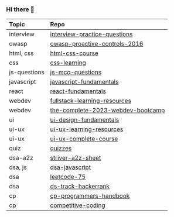 ### Hi there 👋

<!--
**tanmayi-dev/tanmayi-dev** is a ✨ _special_ ✨ repository because its `README.md` (this file) appears on your GitHub profile.

Here are some ideas to get you started:

- 🔭 I’m currently working on ...
- 🌱 I’m currently learning ...
- 👯 I’m looking to collaborate on ...
- 🤔 I’m looking for help with ...
- 💬 Ask me about ...
- 📫 How to reach me: ...
- 😄 Pronouns: ...
- ⚡ Fun fact: ...
-->

|  Topic | Repo  |   
|:------|:-----|
| interview | [interview-practice-questions](https://github.com/tanmayi-dev/interview-practice-questions) |
| owasp | [owasp-proactive-controls-2016](https://github.com/tanmayi-dev/owasp-proactive-controls-2016) |
| html, css  | [html-css-course](https://github.com/tanmayi-dev/html-css-course)  |
| css | [css-learning](https://github.com/tanmayi-dev/css-learning)  |
| js-questions | [js-mcq-questions](https://github.com/tanmayi-dev/javascript-questions) |
| javascript | [javascript-fundamentals](https://github.com/tanmayi-dev/javascript-fundamentals) |
| react | [react-fundamentals](https://github.com/tanmayi-dev/react-fundamentals) |
| webdev | [fullstack-learning-resources](https://github.com/tanmayi-dev/fullstack-learning-resources) |
| webdev | [the-complete-2023-webdev-bootcamp](https://github.com/tanmayi-dev/the-complete-2023-web-development-bootcamp)  |
| ui | [ui-design-fundamentals](https://github.com/tanmayi-dev/ui-design-fundamentals) |
| ui-ux | [ui-ux-learning-resources](https://github.com/tanmayi-dev/ui-ux-design-learning-resources)  |
| ui-ux | [ui-ux-complete-course](https://github.com/tanmayi-dev/ui-ux-design-complete-course)  |
| quiz  | [quizzes](https://github.com/tanmayi-dev/quizzes) |
| dsa-a2z  | [striver-a2z-sheet](https://github.com/tanmayi-dev/striver-a2z-dsa-course-sheet)  |
| dsa, js | [dsa-javascript](https://github.com/tanmayi-dev/data-structures-and-algorithms-with-javascript) |
| dsa | [leetcode-75](https://github.com/tanmayi-dev/leetcode-75) |
| dsa | [ds-track-hackerrank](https://github.com/tanmayi-dev/data-structures-track-hackerrank)  |
| cp | [cp-programmers-handbook](https://github.com/tanmayi-dev/competitive-programmers-handbook) |
| cp | [competitive-coding](https://github.com/tanmayi-dev/competitive-coding) |

<!---

## Private Repos
|  Topic | Repo  |   
|:------:|:-----:|
| links  | [links-dump](https://github.com/tanmayi-dev/links-dump) |
| my-links | [my-links](https://github.com/tanmayi-dev/my-links) |
| resources | [personal-resources](https://github.com/tanmayi-dev/personal-resources) |
| project-ideas | [ideas-and-plans](https://github.com/tanmayi-dev/ideas-plans-todos-references) |
| s1-learning | [sentinelone-learning](https://github.com/tanmayi-dev/sentinelone-learning)  |
| react | [namaste-react-cloned](https://github.com/tanmayi-dev/namaste-react-course) |

-->
